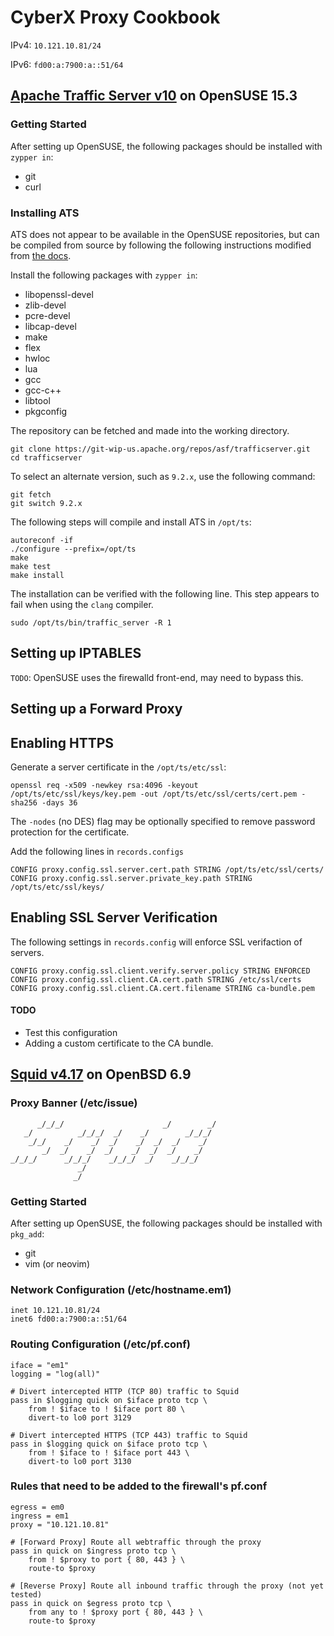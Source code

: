 # CyberX Proxy Cookbook

IPv4: `10.121.10.81/24`

IPv6: `fd00:a:7900:a::51/64`


## [Apache Traffic Server v10](https://trafficserver.apache.org/) on OpenSUSE 15.3

### Getting Started
After setting up OpenSUSE, the following packages should be installed with `zypper in`:
- git
- curl

### Installing ATS
ATS does not appear to be available in the OpenSUSE repositories, but can be compiled from source by following the following instructions modified from [the docs](https://docs.trafficserver.apache.org/en/latest/getting-started/index.en.html#installing-from-source-code).

Install the following packages with `zypper in`:
- libopenssl-devel
- zlib-devel
- pcre-devel
- libcap-devel
- make
- flex
- hwloc
- lua
- gcc
- gcc-c++
- libtool
- pkgconfig

The repository can be fetched and made into the working directory.
```
git clone https://git-wip-us.apache.org/repos/asf/trafficserver.git
cd trafficserver
```

To select an alternate version, such as `9.2.x`, use the following command:
```
git fetch
git switch 9.2.x
```

The following steps will compile and install ATS in `/opt/ts`:
```
autoreconf -if
./configure --prefix=/opt/ts
make
make test
make install
```

The installation can be verified with the following line. This step appears to fail when using the `clang` compiler.
```
sudo /opt/ts/bin/traffic_server -R 1
```

## Setting up IPTABLES
`TODO`: OpenSUSE uses the firewalld front-end, may need to bypass this.

## Setting up a Forward Proxy

## Enabling HTTPS
Generate a server certificate in the `/opt/ts/etc/ssl`:
```
openssl req -x509 -newkey rsa:4096 -keyout /opt/ts/etc/ssl/keys/key.pem -out /opt/ts/etc/ssl/certs/cert.pem -sha256 -days 36
```

The `-nodes` (no DES) flag may be optionally specified to remove password protection for the certificate.

Add the following lines in `records.configs`
```
CONFIG proxy.config.ssl.server.cert.path STRING /opt/ts/etc/ssl/certs/
CONFIG proxy.config.ssl.server.private_key.path STRING /opt/ts/etc/ssl/keys/
```

## Enabling SSL Server Verification
The following settings in `records.config` will enforce SSL verifaction of servers.
```
CONFIG proxy.config.ssl.client.verify.server.policy STRING ENFORCED
CONFIG proxy.config.ssl.client.CA.cert.path STRING /etc/ssl/certs
CONFIG proxy.config.ssl.client.CA.cert.filename STRING ca-bundle.pem
```

#### TODO
- Test this configuration
- Adding a custom certificate to the CA bundle.


## [Squid v4.17](http://www.squid-cache.org) on OpenBSD 6.9

### Proxy Banner (/etc/issue)
```
      _/_/_/                      _/        _/
   _/          _/_/_/  _/    _/        _/_/_/
    _/_/    _/    _/  _/    _/  _/  _/    _/
       _/  _/    _/  _/    _/  _/  _/    _/
_/_/_/      _/_/_/    _/_/_/  _/    _/_/_/
               _/
              _/
```

### Getting Started
After setting up OpenSUSE, the following packages should be installed with `pkg_add`:
- git
- vim (or neovim)


### Network Configuration (/etc/hostname.em1)
```
inet 10.121.10.81/24
inet6 fd00:a:7900:a::51/64
```

### Routing Configuration (/etc/pf.conf)
```
iface = "em1"
logging = "log(all)"

# Divert intercepted HTTP (TCP 80) traffic to Squid
pass in $logging quick on $iface proto tcp \
	from ! $iface to ! $iface port 80 \
	divert-to lo0 port 3129

# Divert intercepted HTTPS (TCP 443) traffic to Squid
pass in $logging quick on $iface proto tcp \
	from ! $iface to ! $iface port 443 \
	divert-to lo0 port 3130
```

### Rules that need to be added to the firewall's pf.conf
```
egress = em0
ingress = em1
proxy = "10.121.10.81"

# [Forward Proxy] Route all webtraffic through the proxy
pass in quick on $ingress proto tcp \
	from ! $proxy to port { 80, 443 } \
	route-to $proxy

# [Reverse Proxy] Route all inbound traffic through the proxy (not yet tested)
pass in quick on $egress proto tcp \
	from any to ! $proxy port { 80, 443 } \
	route-to $proxy
```
